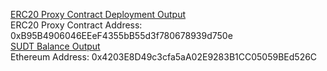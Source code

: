 [ERC20 Proxy Contract Deployment Output](./erc20-proxy.png)\
ERC20 Proxy Contract Address: 0xB95B4906046EEeF4355bB55d3f780678939d750e\
[SUDT Balance Output](./sudt-balance.png)\
Ethereum Address: 0x4203E8D49c3cfa5aA02E9283B1CC05059BEd526C

